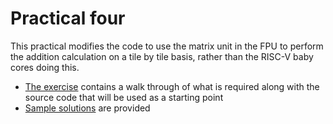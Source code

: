 # Practical four

This practical modifies the code to use the matrix unit in the FPU to perform the addition calculation on a tile by tile basis, rather than the RISC-V baby cores doing this.

* [The exercise](exercise) contains a walk through of what is required along with the source code that will be used as a starting point
* [Sample solutions](sample_solutions) are provided
